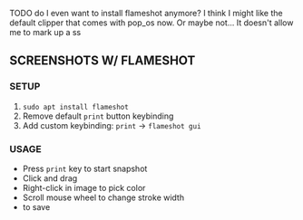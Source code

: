 TODO do I even want to install flameshot anymore?
I think I might like the default clipper that comes with pop_os now.
Or maybe not... It doesn't allow me to mark up a ss

## SCREENSHOTS W/ FLAMESHOT
### SETUP
1. `sudo apt install flameshot`
2. Remove default `print` button keybinding
3. Add custom keybinding: `print` -> `flameshot gui`
### USAGE
- Press `print` key to start snapshot
- Click and drag
- Right-click in image to pick color
- Scroll mouse wheel to change stroke width
- <C-s> to save
